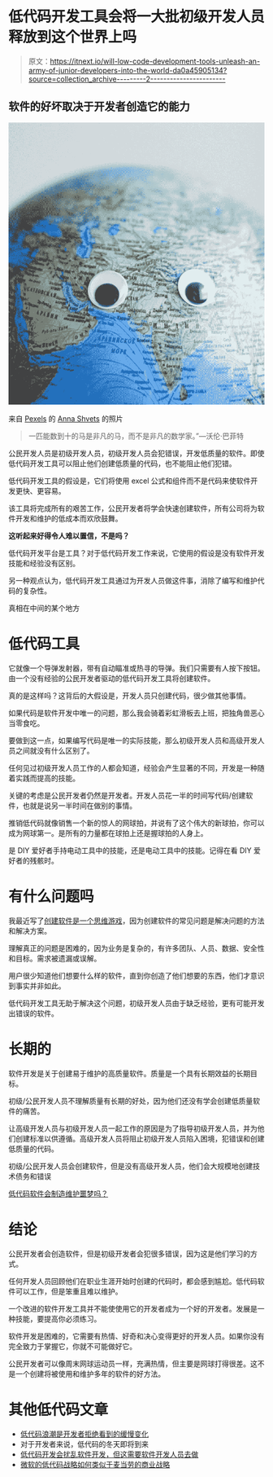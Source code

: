 # 低代码开发工具会将一大批初级开发人员释放到这个世界上吗

> 原文：<https://itnext.io/will-low-code-development-tools-unleash-an-army-of-junior-developers-into-the-world-da0a45905134?source=collection_archive---------2----------------------->

## 软件的好坏取决于开发者创造它的能力

![](img/ad7d6d362e9bb1a588548272f2984e2e.png)

来自 [Pexels](https://www.pexels.com/photo/earth-globe-with-googly-eyes-on-gray-background-5217882/?utm_content=attributionCopyText&utm_medium=referral&utm_source=pexels) 的 [Anna Shvets](https://www.pexels.com/@shvetsa?utm_content=attributionCopyText&utm_medium=referral&utm_source=pexels) 的照片

> 一匹能数到十的马是非凡的马，而不是非凡的数学家。”―沃伦·巴菲特

公民开发人员是初级开发人员，初级开发人员会犯错误，开发低质量的软件。即使低代码开发工具可以阻止他们创建低质量的代码，也不能阻止他们犯错。

低代码开发工具的假设是，它们将使用 excel 公式和组件而不是代码来使软件开发更快、更容易。

该工具将完成所有的艰苦工作，公民开发者将学会快速创建软件，所有公司将为软件开发和维护的低成本而欢欣鼓舞。

**这听起来好得令人难以置信，不是吗？**

低代码开发平台是工具？对于低代码开发工作来说，它使用的假设是没有软件开发技能和经验没有区别。

另一种观点认为，低代码开发工具通过为开发人员做这件事，消除了编写和维护代码的复杂性。

真相在中间的某个地方

# 低代码工具

它就像一个导弹发射器，带有自动瞄准或热寻的导弹。我们只需要有人按下按钮。由一个没有经验的公民开发者驱动的低代码开发工具将创建软件。

真的是这样吗？这背后的大假设是，开发人员只创建代码，很少做其他事情。

如果代码是软件开发中唯一的问题，那么我会骑着彩虹滑板去上班，把独角兽恶心当零食吃。

要做到这一点，如果编写代码是唯一的实际技能，那么初级开发人员和高级开发人员之间就没有什么区别了。

任何见过初级开发人员工作的人都会知道，经验会产生显著的不同，开发是一种随着实践而提高的技能。

关键的考虑是公民开发者仍然是开发者。开发人员花一半的时间写代码/创建软件，也就是说另一半时间在做别的事情。

推销低代码就像销售一个新的惊人的网球拍，并说有了这个伟大的新球拍，你可以成为网球第一。是所有的力量都在球拍上还是握球拍的人身上。

是 DIY 爱好者手持电动工具中的技能，还是电动工具中的技能。记得在看 DIY 爱好者的残骸时。

# 有什么问题吗

我最近写了[创建软件是一个思维游戏](https://blog.devgenius.io/creating-software-is-a-game-of-thinking-75c0e2a0019d)，因为创建软件的常见问题是解决问题的方法和解决方案。

理解真正的问题是困难的，因为业务是复杂的，有许多团队、人员、数据、安全性和目标。需求被遗漏或误解。

用户很少知道他们想要什么样的软件，直到你创造了他们想要的东西，他们才意识到事实并非如此。

低代码开发工具无助于解决这个问题，初级开发人员由于缺乏经验，更有可能开发出错误的软件。

# 长期的

软件开发是关于创建易于维护的高质量软件。质量是一个具有长期效益的长期目标。

初级/公民开发人员不理解质量有长期的好处，因为他们还没有学会创建低质量软件的痛苦。

让高级开发人员与初级开发人员一起工作的原因是为了指导初级开发人员，并为他们创建标准以供遵循。高级开发人员将阻止初级开发人员陷入困境，犯错误和创建低质量的代码。

初级/公民开发人员会创建软件，但是没有高级开发人员，他们会大规模地创建技术债务和错误

[低代码软件会制造维护噩梦吗？](https://blog.devgenius.io/will-low-code-development-reduce-the-burden-for-it-teams-or-increase-it-6abe70f05d2a)

# 结论

公民开发者会创造软件，但是初级开发者会犯很多错误，因为这是他们学习的方式。

任何开发人员回顾他们在职业生涯开始时创建的代码时，都会感到尴尬。低代码软件可以工作，但是笨重且难以维护。

一个改进的软件开发工具并不能使使用它的开发者成为一个好的开发者。发展是一种技能，要提高你必须练习。

软件开发是困难的，它需要有热情、好奇和决心变得更好的开发人员。如果你没有完全致力于掌握它，你就不可能做好它。

公民开发者可以像周末网球运动员一样，充满热情，但主要是网球打得很差。这不是一个创建将被使用和维护多年的软件的好方法。

# 其他低代码文章

*   [低代码浪潮是开发者拒绝看到的缓慢变化](https://medium.com/geekculture/the-low-code-tidal-wave-is-the-slow-change-developers-refuse-to-see-coming-5f52270b8892)
*   对于开发者来说，低代码的冬天即将到来
*   [低代码开发会扰乱软件开发，但这需要软件开发人员去做](https://blog.devgenius.io/low-code-development-is-going-to-disrupt-software-development-but-it-will-need-software-developers-459dbc32ce5)
*   [微软的低代码战略如何类似于麦当劳的商业战略](/how-microsofts-low-code-strategy-is-similar-to-mcdonald-s-business-strategy-a2b827a9219b)